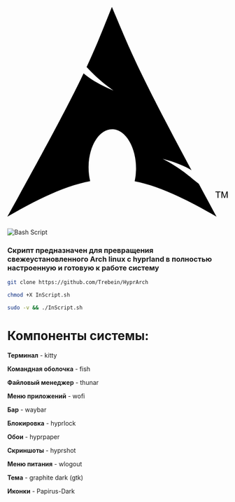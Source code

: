 <svg role="img" viewBox="0 0 24 24" xmlns="http://www.w3.org/2000/svg"><title>Arch Linux</title><path d="M11.39.605C10.376 3.092 9.764 4.72 8.635 7.132c.693.734 1.543 1.589 2.923 2.554-1.484-.61-2.496-1.224-3.252-1.86C6.86 10.842 4.596 15.138 0 23.395c3.612-2.085 6.412-3.37 9.021-3.862a6.61 6.61 0 01-.171-1.547l.003-.115c.058-2.315 1.261-4.095 2.687-3.973 1.426.12 2.534 2.096 2.478 4.409a6.52 6.52 0 01-.146 1.243c2.58.505 5.352 1.787 8.914 3.844-.702-1.293-1.33-2.459-1.929-3.57-.943-.73-1.926-1.682-3.933-2.713 1.38.359 2.367.772 3.137 1.234-6.09-11.334-6.582-12.84-8.67-17.74zM22.898 21.36v-.623h-.234v-.084h.562v.084h-.234v.623h.331v-.707h.142l.167.5.034.107a2.26 2.26 0 01.038-.114l.17-.493H24v.707h-.091v-.593l-.206.593h-.084l-.205-.602v.602h-.091"/></svg>


![Bash Script](https://img.shields.io/badge/bash_script-%23121011.svg?style=for-the-badge&logo=gnu-bash&logoColor=white)

### Скрипт предназначен для превращения свежеустановленного Arch linux с hyprland в полностью настроенную и готовую к работе систему

```BASH
git clone https://github.com/Trebein/HyprArch
```
```BASH
chmod +X InScript.sh
```
```BASH
sudo -v && ./InScript.sh
```

# Компоненты системы:
**Терминал** - kitty

**Командная оболочка** - fish

**Файловый менеджер** - thunar

**Меню приложений** - wofi

**Бар** - waybar

**Блокировка** - hyprlock

**Обои** -  hyprpaper

**Скриншоты** - hyprshot

**Меню питания** - wlogout

**Тема** - graphite dark (gtk)

**Иконки** - Papirus-Dark
